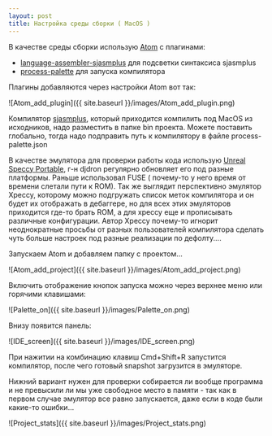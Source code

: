 ```yaml
---
layout: post
title: Настройка среды сборки ( MacOS )
---
```


В качестве среды сборки использую [Atom](https://atom.io/) с плагинами:

* [language-assembler-sjasmplus](https://atom.io/packages/language-assembler-sjasmplus) для подсветки синтаксиса
sjasmplus
* [process-palette](https://atom.io/packages/process-palette) для запуска компилятора

Плагины добавляются через настройки Atom вот так:

![Atom_add_plugin]({{ site.baseurl }}/images/Atom_add_plugin.png)

Компилятор [sjasmplus](https://github.com/mkoloberdin/sjasmplus), который приходится компилить под MacOS из исходников,
надо разместить в папке bin проекта. Можете поставить глобально, тогда надо подправить путь к компилятору
в файле process-palette.json

В качестве эмулятора для проверки работы кода использую [Unreal Speccy Portable](https://bitbucket.org/djdron/unrealspeccyp/downloads/), г-н djdron регулярно обновляет его под
разные платформы. Раньше использовал FUSE ( почему-то у него время от времени слетали пути к ROM). Так же
выглядит перспективно эмулятор Xpeccy, которому можно подгружать список меток компилятора и он будет их отображать
в дебаггере, но для всех этих эмуляторов приходится где-то брать ROM, а для xpeccy еще и прописывать различные
конфигурации. Автор Xpeccy почему-то игнорит неоднократные просьбы от разных пользователей компилятора
сделать чуть больше настроек под разные реализации по дефолту....

Запускаем Atom и добавляем папку с проектом...

![Atom_add_project]({{ site.baseurl }}/images/Atom_add_project.png)

Включить отображение кнопок запуска можно через верхнее меню или горячими клавишами:

![Palette_on]({{ site.baseurl }}/images/Palette_on.png)

Внизу появится панель:

![IDE_screen]({{ site.baseurl }}/images/IDE_screen.png)

При нажитии на комбинацию клавиш Cmd+Shift+R запустится компилятор, после чего готовый snapshot загрузится в эмуляторе.

Нижний вариант нужен для проверки собирается ли вообще программа и не превысили ли мы
уже свободное место в памяти - так как в первом случае эмулятор все равно запускается, даже если
в коде были какие-то ошибки...

![Project_stats]({{ site.baseurl }}/images/Project_stats.png)
